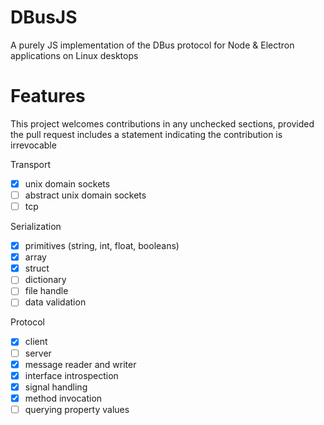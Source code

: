 # DBusJS

A purely JS implementation of the DBus protocol for Node & Electron applications on Linux desktops

# Features

This project welcomes contributions in any unchecked sections, provided the pull request includes a statement indicating the contribution is irrevocable

Transport
- [x] unix domain sockets
- [ ] abstract unix domain sockets
- [ ] tcp

Serialization
- [x] primitives (string, int, float, booleans)
- [x] array
- [x] struct
- [ ] dictionary
- [ ] file handle
- [ ] data validation

Protocol
- [x] client
- [ ] server
- [x] message reader and writer
- [x] interface introspection
- [x] signal handling
- [x] method invocation
- [ ] querying property values
